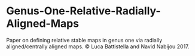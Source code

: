 # Genus-One-Relative-Radially-Aligned-Maps

Paper on defining relative stable maps in genus one via radially aligned/centrally aligned maps. &copy; Luca Battistella and Navid Nabijou 2017.
